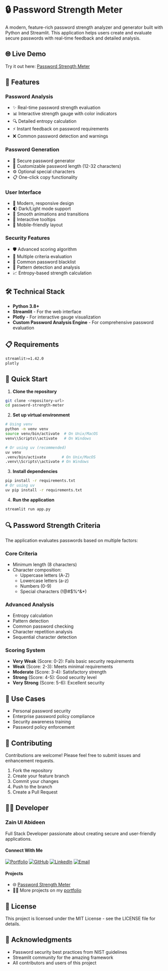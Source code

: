 # 🔒 Password Strength Meter

A modern, feature-rich password strength analyzer and generator built with Python and Streamlit. This application helps users create and evaluate secure passwords with real-time feedback and detailed analysis.

## 🌐 Live Demo

Try it out here: [Password Strength Meter](https://password-meter.streamlit.app/)

## 🌟 Features

### Password Analysis
- ✨ Real-time password strength evaluation
- 📊 Interactive strength gauge with color indicators
- 🔍 Detailed entropy calculation
- ⚡ Instant feedback on password requirements
- ❌ Common password detection and warnings

### Password Generation
- 🎲 Secure password generator
- 🔧 Customizable password length (12-32 characters)
- ⚙️ Optional special characters
- 📋 One-click copy functionality

### User Interface
- 🎨 Modern, responsive design
- 🌓 Dark/Light mode support
- 💫 Smooth animations and transitions
- 🎯 Interactive tooltips
- 📱 Mobile-friendly layout

### Security Features
- 🛡️ Advanced scoring algorithm
- 📝 Multiple criteria evaluation
- 🚫 Common password blacklist
- 🔐 Pattern detection and analysis
- 📈 Entropy-based strength calculation

## 🛠️ Technical Stack

- **Python 3.8+**
- **Streamlit** - For the web interface
- **Plotly** - For interactive gauge visualization
- **Custom Password Analysis Engine** - For comprehensive password evaluation

## 📋 Requirements

```bash
streamlit>=1.42.0
plotly
```

## 🚀 Quick Start

1. **Clone the repository**
```bash
git clone <repository-url>
cd password-strength-meter
```

2. **Set up virtual environment**
```bash
# Using venv
python -m venv venv
source venv/bin/activate  # On Unix/MacOS
venv\\Scripts\\activate   # On Windows

# Or using uv (recommended)
uv venv
.venv/bin/activate       # On Unix/MacOS
.venv\\Scripts\\activate # On Windows
```

3. **Install dependencies**
```bash
pip install -r requirements.txt
# Or using uv
uv pip install -r requirements.txt
```

4. **Run the application**
```bash
streamlit run app.py
```

## 🔍 Password Strength Criteria

The application evaluates passwords based on multiple factors:

### Core Criteria
- Minimum length (8 characters)
- Character composition:
  - Uppercase letters (A-Z)
  - Lowercase letters (a-z)
  - Numbers (0-9)
  - Special characters (!@#$%^&*)

### Advanced Analysis
- Entropy calculation
- Pattern detection
- Common password checking
- Character repetition analysis
- Sequential character detection

### Scoring System
- **Very Weak** (Score: 0-2): Fails basic security requirements
- **Weak** (Score: 2-3): Meets minimal requirements
- **Moderate** (Score: 3-4): Satisfactory strength
- **Strong** (Score: 4-5): Good security level
- **Very Strong** (Score: 5-6): Excellent security

## 🎯 Use Cases

- Personal password security
- Enterprise password policy compliance
- Security awareness training
- Password policy enforcement

## 🤝 Contributing

Contributions are welcome! Please feel free to submit issues and enhancement requests.

1. Fork the repository
2. Create your feature branch
3. Commit your changes
4. Push to the branch
5. Create a Pull Request

## 👨‍💻 Developer

### Zain Ul Abideen
Full Stack Developer passionate about creating secure and user-friendly applications.

#### Connect With Me
[![Portfolio](https://img.shields.io/badge/Portfolio-000000?style=for-the-badge&logo=About.me&logoColor=white)](https://zain-ul-abideen.vercel.app/)
[![GitHub](https://img.shields.io/badge/GitHub-100000?style=for-the-badge&logo=github&logoColor=white)](https://github.com/Zain-Ul-Abideen00)
[![LinkedIn](https://img.shields.io/badge/LinkedIn-0077B5?style=for-the-badge&logo=linkedin&logoColor=white)](https://www.linkedin.com/in/zain-ul-abideen00/)
[![Email](https://img.shields.io/badge/Email-D14836?style=for-the-badge&logo=gmail&logoColor=white)](mailto:zain.dev00@gmail.com)

#### Projects
- 🌐 [Password Strength Meter](https://password-meter.streamlit.app/)
- 👨‍💻 More projects on my [portfolio](https://zain-ul-abideen.vercel.app/)

## 📄 License

This project is licensed under the MIT License - see the LICENSE file for details.

## 🙏 Acknowledgments

- Password security best practices from NIST guidelines
- Streamlit community for the amazing framework
- All contributors and users of this project
